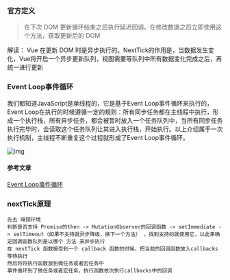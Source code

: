 ### 官方定义

> 在下次 DOM 更新循环结束之后执行延迟回调。在修改数据之后立即使用这个方法，获取更新后的 DOM

解读： Vue 在更新 DOM 时是异步执行的。NextTick的作用是，当数据发生变化，Vue将开启一个异步更新队列，视图需要等队列中所有数据变化完成之后，再统一进行更新

### Event Loop事件循环

我们都知道JavaScript是单线程的，它是基于Event Loop事件循环来执行的，Event Loop在执行的时候遵循一定的规则：所有同步任务都在主线程中执行，形成一个执行栈，所有异步任务，都会被暂时放入一个任务队列中，当所有同步任务执行完毕时，会读取这个任务队列让其进入执行栈，开始执行。以上介绍属于一次执行机制，主线程不断重复这个过程就形成了Event Loop事件循环。

![img](https://wangtunan.github.io/blog/assets/img/6.c4905935.png)

#### 参考文章

[Event Loop事件循环](https://zhuanlan.zhihu.com/p/33058983)

### nextTick原理

    先去 嗅探环境
    判断是否支持 Promise的then -> MutationObserver的回调函数 -> setImmediate -> setTimeout（如果不支持就异步降级，换下一个方法） ，找到支持的就使用它，以此来确定回调函数队列是以哪个 方法 来异步执行
    在 nextTick 函数接受到一个 callback 函数的时候，把当前的回调函数放入callbacks等待执行
    然后将将执行函数放到微任务或者宏任务中
    事件循环到了微任务或者宏任务，执行函数依次执行callbacks中的回调
